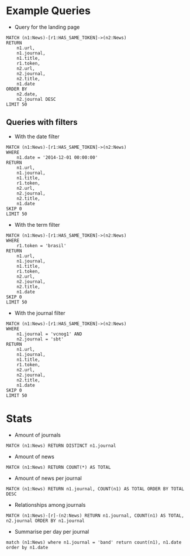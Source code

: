 # Example Queries

* Query for the landing page

```
MATCH (n1:News)-[r1:HAS_SAME_TOKEN]->(n2:News) 
RETURN 
    n1.url,
    n1.journal, 
    n1.title,
    r1.token,
    n2.url,
    n2.journal, 
    n2.title,
    n1.date 
ORDER BY
	n2.date,
	n2.journal DESC 
LIMIT 50
```

## Queries with filters

* With the date filter

```
MATCH (n1:News)-[r1:HAS_SAME_TOKEN]->(n2:News) 
WHERE 
    n1.date = '2014-12-01 00:00:00'
RETURN 
    n1.url,
    n1.journal, 
    n1.title,
    r1.token,
    n2.url,
    n2.journal, 
    n2.title,
    n1.date 
SKIP 0 
LIMIT 50
```

* With the term filter

```
MATCH (n1:News)-[r1:HAS_SAME_TOKEN]->(n2:News) 
WHERE 
    r1.token = 'brasil'
RETURN 
    n1.url,
    n1.journal, 
    n1.title,
    r1.token,
    n2.url,
    n2.journal, 
    n2.title,
    n1.date 
SKIP 0 
LIMIT 50
```

* With the journal filter

```
MATCH (n1:News)-[r1:HAS_SAME_TOKEN]->(n2:News) 
WHERE 
    n1.journal = 'vcnog1' AND
    n2.journal = 'sbt' 
RETURN 
    n1.url,
    n1.journal, 
    n1.title,
    r1.token,
    n2.url,
    n2.journal, 
    n2.title,
    n1.date 
SKIP 0 
LIMIT 50
```

# Stats

* Amount of journals

```
MATCH (n1:News) RETURN DISTINCT n1.journal
```

* Amount of news

```
MATCH (n1:News) RETURN COUNT(*) AS TOTAL
```

* Amount of news per journal

```
MATCH (n1:News) RETURN n1.journal, COUNT(n1) AS TOTAL ORDER BY TOTAL DESC
```

* Relationships among journals

```
MATCH (n1:News)-[r]-(n2:News) RETURN n1.journal, COUNT(n1) AS TOTAL, n2.journal ORDER BY n1.journal 
```

* Summarise per day per journal

```
match (n1:News) where n1.journal = 'band' return count(n1), n1.date order by n1.date
```
